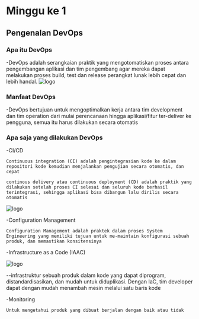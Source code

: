 # Minggu ke 1

## Pengenalan DevOps
### Apa itu DevOps
-DevOps adalah serangkaian praktik yang mengotomatiskan proses   antara pengembangan aplikasi dan tim pengembang agar mereka dapat melakukan proses build, test dan release perangkat lunak lebih cepat dan lebih handal.
![logo](https://github.com/rioprayogo/DevOps-Engineer/blob/main/week-1/asset/DevOps_pipeline.png)
 
### Manfaat DevOps
-DevOps bertujuan untuk mengoptimalkan kerja antara tim development dan tim operation dari mulai perencanaan hingga aplikasi/fitur ter-deliver ke pengguna, semua itu harus dilakukan secara otomatis

### Apa saja yang dilakukan DevOps

-CI/CD

    Continuous integration (CI) adalah pengintegrasian kode ke dalam repositori kode kemudian menjalankan pengujian secara otomatis, dan cepat

    continous delivery atau continuous deployment (CD) adalah praktik yang dilakukan setelah proses CI selesai dan seluruh kode berhasil terintegrasi, sehingga aplikasi bisa dibangun lalu dirilis secara otomatis

![logo](https://github.com/rioprayogo/DevOps-Engineer/blob/main/week-1/asset/CICD_CICD.png)

-Configuration Management

    Configuration Management adalah praktek dalam proses System Engineering yang memiliki tujuan untuk me-maintain konfigurasi sebuah produk, dan memastikan konsitensinya

-Infrastructure as a Code (IAAC)

![logo](https://github.com/rioprayogo/DevOps-Engineer/blob/main/week-1/asset/infra_as_a_code.png)

--infrastruktur sebuah produk dalam kode yang dapat diprogram, distandardisasikan, dan mudah untuk diduplikasi. Dengan IaC, tim developer dapat dengan mudah menambah mesin melalui satu baris kode

-Monitoring

    Untuk mengetahui produk yang dibuat berjalan dengan baik atau tidak

